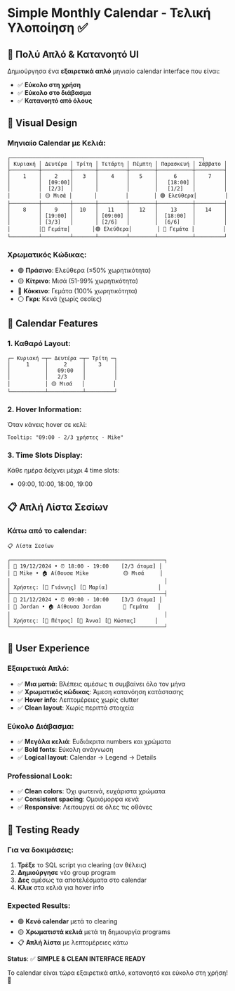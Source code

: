 # Simple Monthly Calendar - Τελική Υλοποίηση ✅

## 🎯 **Πολύ Απλό & Κατανοητό UI**

Δημιούργησα ένα **εξαιρετικά απλό** μηνιαίο calendar interface που είναι:
- ✅ **Εύκολο στη χρήση**
- ✅ **Εύκολο στο διάβασμα** 
- ✅ **Κατανοητό από όλους**

## 🎨 **Visual Design**

### **Μηνιαίο Calendar με Κελιά**:
```
┌─────────────────────────────────────────────────────────────┐
│ Κυριακή │ Δευτέρα │ Τρίτη │ Τετάρτη │ Πέμπτη │ Παρασκευή │ Σάββατο │
├─────────┼─────────┼───────┼─────────┼────────┼───────────┼─────────┤
│    1    │    2    │   3   │    4    │   5    │     6     │    7    │
│         │  [09:00]│       │         │        │   [18:00] │         │
│         │  [2/3]  │       │         │        │   [1/2]   │         │
│         │ 🟡 Μισά │       │         │        │ 🟢 Ελεύθερα│         │
├─────────┼─────────┼───────┼─────────┼────────┼───────────┼─────────┤
│    8    │    9    │  10   │   11    │   12   │    13     │   14    │
│         │ [19:00] │       │ [09:00] │        │  [18:00]  │         │
│         │ [3/3]   │       │ [2/6]   │        │  [6/6]    │         │
│         │🔴 Γεμάτα│       │🟢 Ελεύθερα│        │ 🔴 Γεμάτα │         │
└─────────┴─────────┴───────┴─────────┴────────┴───────────┴─────────┘
```

### **Χρωματικός Κώδικας**:
- 🟢 **Πράσινο**: Ελεύθερα (≤50% χωρητικότητα)
- 🟡 **Κίτρινο**: Μισά (51-99% χωρητικότητα)  
- 🔴 **Κόκκινο**: Γεμάτα (100% χωρητικότητα)
- ⚪ **Γκρι**: Κενά (χωρίς σεσίες)

## 📅 **Calendar Features**

### **1. Καθαρό Layout**:
```
┌─ Κυριακή ─┬─ Δευτέρα ─┬─ Τρίτη ─┐
│     1     │     2     │    3    │
│           │   09:00   │         │
│           │   2/3     │         │
│           │ 🟡 Μισά   │         │
└───────────┴───────────┴─────────┘
```

### **2. Hover Information**:
Όταν κάνεις hover σε κελί:
```
Tooltip: "09:00 - 2/3 χρήστες - Mike"
```

### **3. Time Slots Display**:
Κάθε ημέρα δείχνει μέχρι 4 time slots:
- 09:00, 10:00, 18:00, 19:00

## 📋 **Απλή Λίστα Σεσίων**

### **Κάτω από το calendar**:
```
📋 Λίστα Σεσίων

┌─────────────────────────────────────────────────┐
│ 📅 19/12/2024 • ⏰ 18:00 - 19:00    [2/3 άτομα] │
│ 👤 Mike • 🏠 Αίθουσα Mike           🟡 Μισά     │
│                                                 │
│ Χρήστες: [👤 Γιάννης] [👤 Μαρία]                │
├─────────────────────────────────────────────────┤
│ 📅 21/12/2024 • ⏰ 09:00 - 10:00    [3/3 άτομα] │
│ 👤 Jordan • 🏠 Αίθουσα Jordan       🔴 Γεμάτα   │
│                                                 │
│ Χρήστες: [👤 Πέτρος] [👤 Άννα] [👤 Κώστας]      │
└─────────────────────────────────────────────────┘
```

## 🎯 **User Experience**

### **Εξαιρετικά Απλό**:
- ✅ **Μια ματιά**: Βλέπεις αμέσως τι συμβαίνει όλο τον μήνα
- ✅ **Χρωματικός κώδικας**: Άμεση κατανόηση κατάστασης
- ✅ **Hover info**: Λεπτομέρειες χωρίς clutter
- ✅ **Clean layout**: Χωρίς περιττά στοιχεία

### **Εύκολο Διάβασμα**:
- ✅ **Μεγάλα κελιά**: Ευδιάκριτα numbers και χρώματα
- ✅ **Bold fonts**: Εύκολη ανάγνωση
- ✅ **Logical layout**: Calendar → Legend → Details

### **Professional Look**:
- ✅ **Clean colors**: Όχι φωτεινά, ευχάριστα χρώματα
- ✅ **Consistent spacing**: Ομοιόμορφα κενά
- ✅ **Responsive**: Λειτουργεί σε όλες τις οθόνες

## 🔄 **Testing Ready**

### **Για να δοκιμάσεις**:
1. **Τρέξε** το SQL script για clearing (αν θέλεις)
2. **Δημιούργησε** νέο group program  
3. **Δες** αμέσως τα αποτελέσματα στο calendar
4. **Κλικ** στα κελιά για hover info

### **Expected Results**:
- 🟢 **Κενό calendar** μετά το clearing
- 🟡 **Χρωματιστά κελιά** μετά τη δημιουργία programs
- 📋 **Απλή λίστα** με λεπτομέρειες κάτω

**Status**: ✅ **SIMPLE & CLEAN INTERFACE READY**

Το calendar είναι τώρα εξαιρετικά απλό, κατανοητό και εύκολο στη χρήση! 🎉
